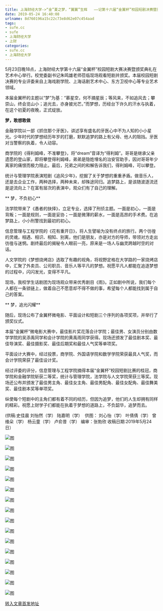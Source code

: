 ```yaml
---
title: 上海财经大学->“金”夏之梦，“翼翼”生辉   ——记第十六届“金翼杯”校园短剧决赛暨颁奖典礼 | sufe.cc
date: 2019-05-24 16:40:08
urlname: 8d760196a15c22c73e8d62e07c454aad
tags: 
- sufe.cc
- sufe
- 上海财经大学
- 上财
categories:
- sufe.cc
- 上海财经大学
---
```



5月23日晚18点，上海财经大学第十六届“金翼杯”校园短剧大赛决赛暨颁奖典礼在艺术中心举行。校党委副书记朱鸣雄老师莅临现场观看短剧并颁奖。本届校园短剧决赛的专业评委来自上海戏剧学院、上海话剧艺术中心、东方卫视中心等专业艺术领域。

本届金翼杯的主题以“梦”为基：“慕星空，何不摘星辰；等风来，不如追风去；攀崇山，终会览山小；追光去，亦身披光芒。”而梦想，历经台下许久的汗水与执着，在这个初夏的夜晚，正式绽放。

**梦，敢想敢做**

金融学院以一部《抓住那个牙医》，讲述享有盛名的牙医心中不为人知的小小星光。少年时代的梦想经历年岁的打磨，默默追梦的路上有父母、他人的阻挡。牙医对当警察的执着，令人动容。

商学院的《得利姆峰，不准攀登》，将“dream”音译为“得利姆”。哥哥是继承父亲遗愿的登山家，即将攀登得利姆峰，弟弟是隐姓埋名的治安官助手，因对哥哥年少离家的痛恨而极力阻止。最后，兄弟之间的和解告诉我们，得利姆峰，可以攀登。

统计与管理学院表演短剧《追风少年》，挖掘了关于梦想的重重矛盾。做音乐人，还是去企业工作，两种选择，两种未来，却殊途同归。追梦路上，是该随波逐流还是逆流向上？在富有层次的表演中，观众们有了自己的理解。

** 梦，不负初心**

法学院带来了《愚者的抉择》，立足专业，选择了刑侦主题。一面是初心，一面是背叛；一面是规则，一面是妥协；一面是微薄的薪水，一面是高昂的手术费。在追梦路上，小小刑警找到最初的初心。

信息管理与工程学院的《花有重开日》，将人生譬喻为没有终点的旅行。两个彷徨的灵魂，相遇、相识、相知、别离，他们是朋友，亦是对方的导师，带领对方走出彷徨与迷惘。剧终最后的揭秘令人眼前一亮，原来是一场人与幽灵跨越时空的对话。

人文学院的《梦想烧烤店》选取了有趣的视角，将视野定格在大学路的一家烧烤店中，汇聚了外卖员、公司职员、音乐人等平凡的梦想。祝愿平凡人都能在追逐梦想的过程中，闪闪发光，变得不平凡。

现场，我校学生话剧团为现场观众带来优秀剧目《雨》。正如剧中所说，我们每个人都在一条锁链上，做着自己不愿意却不得不做的事，希望每个人都能找到属于自己的答案。

** 梦，追光闪耀**

随后，现场公布了金翼杯微电影、平面设计和短剧三个序列的各项奖项，并举行了颁奖仪式。

本届“金翼杯”微电影大赛中，最佳影片奖花落会计学院；最佳男、女演员分别由数学学院的吴添禹同学和会计学院的黄禹雨同学获得。现场还颁发了最佳剧本奖、最佳导演奖、最佳摄影奖、最佳后期奖和最佳人气奖等单项奖。

平面设计大赛中，经过投票，商学院、外国语学院和数学学院荣获最具人气奖，而会计学院荣获了最佳设计奖。

经过评委的评分，信息管理与工程学院摘得本届“金翼杯”校园短剧比赛的桂冠，商学院和金融学院斩获二等奖，统计与管理学院，法学院与人文学院荣获三等奖。现场还公布并颁发了最佳男主角、最佳女主角、最佳男配角、最佳女配角、最佳舞美奖、最佳剧本奖等单项奖。  

纵使每个短剧中的主角们都有着不同的经历，但因为追梦，他们的人生却拥有同样的精彩。祝愿上财学子们都能在执着于梦想的道路上，不负韶华，追梦而去。

(供稿:史佳晨 刘怡然（学） 陆嘉明（学）  供图： 刘心怡（学） 叶倩倩（学） 曾维朵（学） 杨云童（学） 卢俞昔（学） 编审：张勃欣 收稿日期:2019年5月24日）



![图](http://news.sufe.edu.cn/_upload/article/images/c2/e8/ec322ab041b4948aeb52ee07f4dd/effe4bf9-37c4-4d4c-820a-bd1b008850f5.jpg)

![图](http://news.sufe.edu.cn/_upload/article/images/c2/e8/ec322ab041b4948aeb52ee07f4dd/8517b5a5-95bc-4e2e-a734-e991a5c3b8c2.jpg)

![图](http://news.sufe.edu.cn/_upload/article/images/c2/e8/ec322ab041b4948aeb52ee07f4dd/38bef4b1-dcfb-4d70-aaf5-6f0f8008be99.jpg)

![图](http://news.sufe.edu.cn/_upload/article/images/c2/e8/ec322ab041b4948aeb52ee07f4dd/c69817f8-1683-4d46-9384-1c99d391bd07.jpg)

![图](http://news.sufe.edu.cn/_upload/article/images/c2/e8/ec322ab041b4948aeb52ee07f4dd/c4139a2c-bb6f-4fb2-b930-10b454355e80.jpg)

![图](http://news.sufe.edu.cn/_upload/article/images/c2/e8/ec322ab041b4948aeb52ee07f4dd/3990243b-baa5-4067-94e1-73ac40a80024.jpg)

![图](http://news.sufe.edu.cn/_upload/article/images/c2/e8/ec322ab041b4948aeb52ee07f4dd/e8b0937c-4892-41f1-98a7-ff8d9d0ba7ec.jpg)

![图](http://news.sufe.edu.cn/_upload/article/images/c2/e8/ec322ab041b4948aeb52ee07f4dd/6dad0b08-087d-49d6-8ee3-faa947f58a67.jpg)

![图](http://news.sufe.edu.cn/_upload/article/images/c2/e8/ec322ab041b4948aeb52ee07f4dd/86a47529-be02-4e8d-a62e-06d926ba3c63.jpg)

![图](http://news.sufe.edu.cn/_upload/article/images/c2/e8/ec322ab041b4948aeb52ee07f4dd/42009c0c-166a-4521-9795-03a017d0a1a6.jpg)

![图](http://news.sufe.edu.cn/_upload/article/images/c2/e8/ec322ab041b4948aeb52ee07f4dd/cf079d46-f61f-4650-881d-0a10fe585d74.jpg)

![图](http://news.sufe.edu.cn/_upload/article/images/c2/e8/ec322ab041b4948aeb52ee07f4dd/e467a70d-881e-4d6b-8493-87e8379df19d.jpg)

![图](http://news.sufe.edu.cn/_upload/article/images/c2/e8/ec322ab041b4948aeb52ee07f4dd/28586326-3259-4c76-8dd9-00ce51679cff.jpg)

![图](http://news.sufe.edu.cn/_upload/article/images/c2/e8/ec322ab041b4948aeb52ee07f4dd/c877a126-ad03-45b4-ac7b-d5c4c5891ff4.jpg)

![图](http://news.sufe.edu.cn/_upload/article/images/c2/e8/ec322ab041b4948aeb52ee07f4dd/f7dd9fcf-1e4b-4294-842a-cac3723aaae7.jpg)

![图](http://news.sufe.edu.cn/_upload/article/images/c2/e8/ec322ab041b4948aeb52ee07f4dd/ef40138d-72dd-4467-9831-663e7f2ccd73.jpg)

[转入文章首发地址](http://news.sufe.edu.cn/d8/2f/c179a120879/page.htm)
